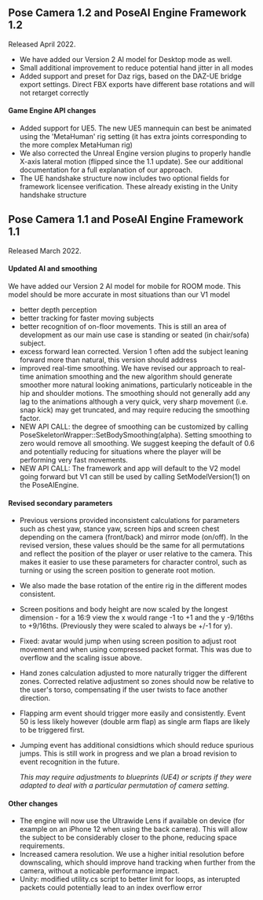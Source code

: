 ## Pose Camera 1.2 and PoseAI Engine Framework 1.2
Released April 2022. 
* We have added our Version 2 AI model for Desktop mode as well.  
* Small additional improvement to reduce potential hand jitter in all modes
* Added support and preset for Daz rigs, based on the DAZ-UE bridge export settings.  Direct FBX exports have different base rotations and will not retarget correctly
 
#### Game Engine API changes
* Added support for UE5. The new UE5 mannequin can best be animated using the 'MetaHuman' rig setting (it has extra joints corresponding to the more complex MetaHuman rig)
* We also corrected the Unreal Engine version plugins to properly handle X-axis lateral motion (flipped since the 1.1 update).  See our additional documentation for a full explanation of our approach.
* The UE handshake structure now includes two optional fields for framework licensee verification.  These already existing in the Unity handshake structure


## Pose Camera 1.1 and PoseAI Engine Framework 1.1
Released March 2022. 

#### Updated AI and smoothing
We have added our Version 2 AI model for mobile for ROOM mode.  This model should be more accurate in most situations than our V1 model
* better depth perception
* better tracking for faster moving subjects
* better recognition of on-floor movements.  This is still an area of development as our main use case is standing or seated (in chair/sofa) subject.
* excess forward lean corrected.  Version 1 often add the subject leaning forward more than natural, this version should address
* improved real-time smoothing.  We have revised our approach to real-time animation smoothing and the new algorithm should generate smoother more natural looking animations, particularly noticeable in the hip and shoulder motions.  The smoothing should not generally add any lag to the animations although a very quick, very sharp movement (i.e. snap kick) may get truncated, and may require reducing the smoothing factor.  
* NEW API CALL: the degree of smoothing can be customized by calling PoseSkeletonWrapper::SetBodySmoothing(alpha).   Setting smoothing to zero would remove all smoothing.  We suggest keeping the default of 0.6 and potentially reducing for situations where the player will be performing very fast movements.
* NEW API CALL: The framework and app will default to the V2 model going forward but V1 can still be used by calling SetModelVersion(1) on the PoseAIEngine.

#### Revised secondary parameters
* Previous versions provided inconsistent calculations for parameters such as chest yaw, stance yaw, screen hips and screen chest depending on the camera (front/back) and mirror mode (on/off).  In the revised version, these values should be the same for all permutations and reflect the position of the player or user relative to the camera.  This makes it easier to use these parameters for character control, such as turning or using the screen position to generate root motion.
* We also made the base rotation of the entire rig in the different modes consistent.
* Screen positions and body height are now scaled by the longest dimension - for a 16:9 view the x would range -1 to +1 and the y -9/16ths to +9/16ths. (Previously they were scaled to always be +/-1 for y).
* Fixed: avatar would jump when using screen position to adjust root movement and when using compressed packet format.  This was due to overflow and the scaling issue above.
* Hand zones calculation adjusted to more naturally trigger the different zones.  Corrected relative adjustment so zones should now be relative to the user's torso, compensating if the user twists to face another direction.
* Flapping arm event should trigger more easily and consistently.  Event 50 is less likely however (double arm flap) as single arm flaps are likely to be triggered first.
* Jumping event has additional considtions which should reduce spurious jumps.  This is still work in progress and we plan a broad revision to event recognition in the future.


  
  _This may require adjustments to blueprints (UE4) or scripts if they were adapted to deal with a particular permutation of camera setting._
  
  

#### Other changes
* The engine will now use the Ultrawide Lens if available on device (for example on an iPhone 12 when using the back camera).  This will allow the subject to be considerably closer to the phone, reducing space requirements. 
* Increased camera resolution.  We use a higher initial resolution before downscaling, which should improve hand tracking when further from the camera, without a noticable performance impact.
* Unity: modified utility.cs script to better limit for loops, as interupted packets could potentially lead to an index overflow error
